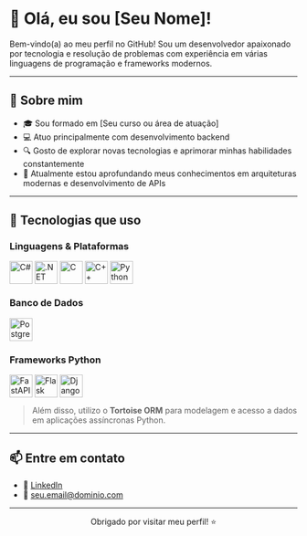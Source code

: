 # 👋 Olá, eu sou [Seu Nome]!

Bem-vindo(a) ao meu perfil no GitHub! Sou um desenvolvedor apaixonado por tecnologia e resolução de problemas com experiência em várias linguagens de programação e frameworks modernos.

---

## 🚀 Sobre mim

- 🎓 Sou formado em [Seu curso ou área de atuação]
- 💻 Atuo principalmente com desenvolvimento backend
- 🔍 Gosto de explorar novas tecnologias e aprimorar minhas habilidades constantemente
- 🌱 Atualmente estou aprofundando meus conhecimentos em arquiteturas modernas e desenvolvimento de APIs

---

## 🧰 Tecnologias que uso

### Linguagens & Plataformas

<div style="display: flex; align-items: center;">
  <img src="https://cdn.jsdelivr.net/gh/devicons/devicon/icons/csharp/csharp-original.svg" title="C#" alt="C#" width="40" height="40"/>&nbsp;
  <img src="https://cdn.jsdelivr.net/gh/devicons/devicon/icons/dot-net/dot-net-original.svg" title=".NET Framework" alt=".NET Framework" width="40" height="40"/>&nbsp;
  <img src="https://cdn.jsdelivr.net/gh/devicons/devicon/icons/c/c-original.svg" title="C" alt="C" width="40" height="40"/>&nbsp;
  <img src="https://cdn.jsdelivr.net/gh/devicons/devicon/icons/cplusplus/cplusplus-original.svg" title="C++" alt="C++" width="40" height="40"/>&nbsp;
  <img src="https://cdn.jsdelivr.net/gh/devicons/devicon/icons/python/python-original.svg" title="Python" alt="Python" width="40" height="40"/>
</div>

### Banco de Dados

<div>
  <img src="https://cdn.jsdelivr.net/gh/devicons/devicon/icons/postgresql/postgresql-original.svg" title="PostgreSQL" alt="PostgreSQL" width="40" height="40"/>
</div>

### Frameworks Python

<div style="display: flex; align-items: center;">
  <img src="https://cdn.jsdelivr.net/gh/devicons/devicon/icons/fastapi/fastapi-original.svg" title="FastAPI" alt="FastAPI" width="40" height="40"/>&nbsp;
  <img src="https://cdn.jsdelivr.net/gh/devicons/devicon/icons/flask/flask-original.svg" title="Flask" alt="Flask" width="40" height="40"/>&nbsp;
  <img src="https://cdn.jsdelivr.net/gh/devicons/devicon/icons/django/django-plain.svg" title="Django" alt="Django" width="40" height="40"/>
</div>

> Além disso, utilizo o **Tortoise ORM** para modelagem e acesso a dados em aplicações assíncronas Python.

---

## 📫 Entre em contato

- 💼 [LinkedIn](https://www.linkedin.com/in/seu-usuario/)
- 📧 [seu.email@dominio.com](mailto:seu.email@dominio.com)

---

<p align="center">Obrigado por visitar meu perfil! ⭐</p>
